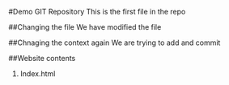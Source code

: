 #Demo GIT Repository
This is the first file in the repo


##Changing the file
We have modified the file

##Chnaging the context again
We are trying to add and commit

##Website contents
1. Index.html
